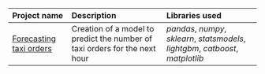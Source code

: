 | Project name | Description | Libraries used | 
| :---------------------- | :---------------------- | :---------------------- |
| [Forecasting taxi orders](https://github.com/agafurov/Data-Analysis-Projects/blob/main/15-taxi/4.%20Самостоятельный%20проект.ipynb) | Creation of a model to predict the number of taxi orders for the next hour | *pandas*, *numpy*, *sklearn*, *statsmodels*, *lightgbm*, *catboost*, *matplotlib* |
